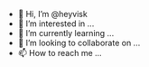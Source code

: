 - 👋 Hi, I’m @heyvisk
- 👀 I’m interested in ...
- 🌱 I’m currently learning ...
- 💞️ I’m looking to collaborate on ...
- 📫 How to reach me ...

<!---
heyvisk/heyvisk is a ✨ special ✨ repository because its `README.md` (this file) appears on your GitHub profile.
You can click the Preview link to take a look at your changes.
--->

